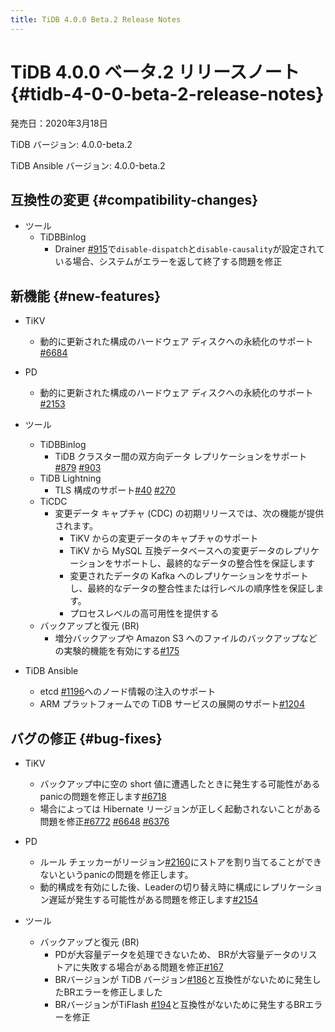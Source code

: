 ```yaml
---
title: TiDB 4.0.0 Beta.2 Release Notes
---
```


# TiDB 4.0.0 ベータ.2 リリースノート {#tidb-4-0-0-beta-2-release-notes}

発売日：2020年3月18日

TiDB バージョン: 4.0.0-beta.2

TiDB Ansible バージョン: 4.0.0-beta.2

## 互換性の変更 {#compatibility-changes}

-   ツール
    -   TiDBBinlog
        -   Drainer [#915](https://github.com/pingcap/tidb-binlog/pull/915)で`disable-dispatch`と`disable-causality`が設定されている場合、システムがエラーを返して終了する問題を修正

## 新機能 {#new-features}

-   TiKV
    -   動的に更新された構成のハードウェア ディスクへの永続化のサポート[#6684](https://github.com/tikv/tikv/pull/6684)

-   PD
    -   動的に更新された構成のハードウェア ディスクへの永続化のサポート[#2153](https://github.com/pingcap/pd/pull/2153)

-   ツール
    -   TiDBBinlog
        -   TiDB クラスター間の双方向データ レプリケーションをサポート[#879](https://github.com/pingcap/tidb-binlog/pull/879) [#903](https://github.com/pingcap/tidb-binlog/pull/903)
    -   TiDB Lightning
        -   TLS 構成のサポート[#40](https://github.com/tikv/importer/pull/40) [#270](https://github.com/pingcap/tidb-lightning/pull/270)
    -   TiCDC
        -   変更データ キャプチャ (CDC) の初期リリースでは、次の機能が提供されます。
            -   TiKV からの変更データのキャプチャのサポート
            -   TiKV から MySQL 互換データベースへの変更データのレプリケーションをサポートし、最終的なデータの整合性を保証します
            -   変更されたデータの Kafka へのレプリケーションをサポートし、最終的なデータの整合性または行レベルの順序性を保証します。
            -   プロセスレベルの高可用性を提供する
    -   バックアップと復元 (BR)
        -   増分バックアップや Amazon S3 へのファイルのバックアップなどの実験的機能を有効にする[#175](https://github.com/pingcap/br/pull/175)

-   TiDB Ansible
    -   etcd [#1196](https://github.com/pingcap/tidb-ansible/pull/1196)へのノード情報の注入のサポート
    -   ARM プラットフォームでの TiDB サービスの展開のサポート[#1204](https://github.com/pingcap/tidb-ansible/pull/1204)

## バグの修正 {#bug-fixes}

-   TiKV
    -   バックアップ中に空の short 値に遭遇したときに発生する可能性があるpanicの問題を修正します[#6718](https://github.com/tikv/tikv/pull/6718)
    -   場合によっては Hibernate リージョンが正しく起動されないことがある問題を修正[#6772](https://github.com/tikv/tikv/pull/6672) [#6648](https://github.com/tikv/tikv/pull/6648) [#6376](https://github.com/tikv/tikv/pull/6736)

-   PD
    -   ルール チェッカーがリージョン[#2160](https://github.com/pingcap/pd/pull/2160)にストアを割り当てることができないというpanicの問題を修正します。
    -   動的構成を有効にした後、Leaderの切り替え時に構成にレプリケーション遅延が発生する可能性がある問題を修正します[#2154](https://github.com/pingcap/pd/pull/2154)

-   ツール
    -   バックアップと復元 (BR)
        -   PDが大容量データを処理できないため、 BRが大容量データのリストアに失敗する場合がある問題を修正[#167](https://github.com/pingcap/br/pull/167)
        -   BRバージョンが TiDB バージョン[#186](https://github.com/pingcap/br/pull/186)と互換性がないために発生したBRエラーを修正しました
        -   BRバージョンがTiFlash [#194](https://github.com/pingcap/br/pull/194)と互換性がないために発生するBRエラーを修正

